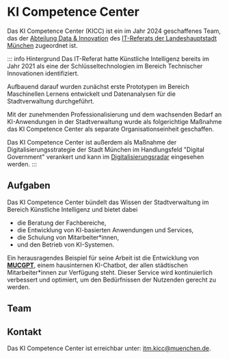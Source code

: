 # KI Competence Center

Das KI Competence Center (KICC) ist ein im Jahr 2024 geschaffenes Team, das der [Abteilung Data & Innovation](https://stadt.muenchen.de/infos/data-und-innovation.html) des [IT-Referats der Landeshauptstadt München](https://stadt.muenchen.de/infos/portrait-it-referat.html) zugeordnet ist.

::: info Hintergrund
Das IT-Referat hatte Künstliche Intelligenz bereits im Jahr 2021 als eine der Schlüsseltechnologien im Bereich Technischer Innovationen identifiziert.

Aufbauend darauf wurden zunächst erste Prototypen im Bereich Maschinellen Lernens entwickelt und Datenanalysen für die Stadtverwaltung durchgeführt.

Mit der zunehmenden Professionalisierung und dem wachsenden Bedarf an KI-Anwendungen in der Stadtverwaltung wurde als folgerichtige Maßnahme das KI Competence Center als separate Organisationseinheit geschaffen.

Das KI Competence Center ist außerdem als Maßnahme der Digitalisierungsstrategie der Stadt München im Handlungsfeld "Digital Government" verankert und kann im [Digitalisierungsradar](https://muenchen.digital/digitalisierungsradar/digital-government.html#ac99b7bc-2b42-46a0-9ab5-813628cb3c89) eingesehen werden.
:::

## Aufgaben

Das KI Competence Center bündelt das Wissen der Stadtverwaltung im Bereich Künstliche Intelligenz und bietet dabei

- die Beratung der Fachbereiche,
- die Entwicklung von KI-basierten Anwendungen und Services,
- die Schulung von Mitarbeiter\*innen,
- und den Betrieb von KI-Systemen.

Ein herausragendes Beispiel für seine Arbeit ist die Entwicklung von [**MUCGPT**](/ki-systeme/mucgpt), einem hausinternen KI-Chatbot, der allen städtischen Mitarbeiter\*innen zur Verfügung steht.
Dieser Service wird kontinuierlich verbessert und optimiert, um den Bedürfnissen der Nutzenden gerecht zu werden.

## Team

<script setup>
import { VPTeamMembers } from "vitepress/theme"

const members = [
  {
    avatar: "/img/people/ll.jpg",
    name: "Leon Lukas",
    title: "Team Lead",
    links: [
      { icon: "github", link: "https://github.com/l0renor" },
      { icon: "linkedin", link: "https://www.linkedin.com/in/leonlukasmuc/" },
      { icon: "maildotru", link: "mailto:leon.lukas@muenchen.de"},
    ],
  },
  {
    avatar: "/img/people/fr.jpg",
    name: "Fabian Reinold",
    title: "ML Engineer",
    links: [
      { icon: "github", link: "https://github.com/freinold" },
      { icon: "linkedin", link: "https://www.linkedin.com/in/fabian-reinold/" },
      { icon: "maildotru", link: "mailto:fabian.reinold@muenchen.de"},
    ],
  },
  {
    avatar: "/img/people/lb.jpg",
    name: "Lena Barth",
    title: "Data Scientist",
    links: [
      { icon: "linkedin", link: "https://www.linkedin.com/in/lena-barth-56b48a18b/" },
      { icon: "maildotru", link: "mailto:lena.barth@muenchen.de"},
    ],
  },
  {
    avatar: "/img/people/sh.jpg",
    name: "Stefan Hentschel",
    title: "ML Engineer",
    links: [
      { icon: "github", link: "https://github.com/shteenft" },
      { icon: "maildotru", link: "mailto:stefan.hentschel@muenchen.de"},
    ],
  },
  {
    avatar: "/img/people/mj.jpg",
    name: "Michael Jaumann",
    title: "ML Engineer",
    links: [
      { icon: "github", link: "https://github.com/Meteord" },
      { icon: "linkedin", link: "https://www.linkedin.com/in/michael-jaumann-a4736a263/" },
      { icon: "maildotru", link: "mailto:michael.jaumann@muenchen.de"},
    ],
  },
  {
    avatar: "/img/people/pi.jpg",
    name: "Paul Ilitz",
    title: "ML Engineer",
    links: [
      { icon: "github", link: "https://github.com/pilitz" },
      { icon: "linkedin", link: "https://www.linkedin.com/in/paul-ilitz-a80397269/" },
      { icon: "maildotru", link: "mailto:paul.ilitz@muenchen.de"},
    ],
  },
  {
    avatar: "/img/people/aw.jpg",
    name: "Annalena Wittmann",
    title: "ML Engineer",
    links: [
      { icon: "github", link: "https://github.com/a-wittmann" },
      { icon: "linkedin", link: "https://www.linkedin.com/in/annalenawittmann/" },
      { icon: "maildotru", link: "mailto:annalena.wittmann@muenchen.de"},
    ],
  },
  {
    avatar: "/img/people/sb.jpg",
    name: "Sebastian Berger",
    title: "Werkstudent",
    links: [
      { icon: "github", link: "https://github.com/illuminate97" },
      { icon: "linkedin", link: "https://www.linkedin.com/in/sebastian-berger-35625a280/" },
      { icon: "maildotru", link: "mailto:sebastian.berger@muenchen.de"},
    ],
  },
]
</script>

<VPTeamMembers size="medium" :members />

## Kontakt

Das KI Competence Center ist erreichbar unter: <itm.kicc@muenchen.de>.
